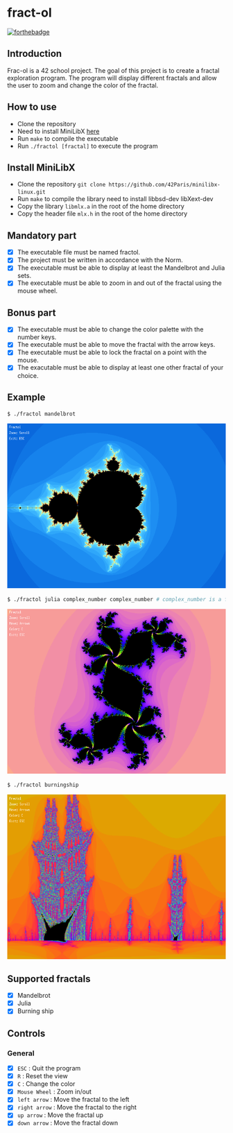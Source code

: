 # fract-ol

[![forthebadge](https://forthebadge.com/images/badges/made-with-c.svg)](https://forthebadge.com)

## Introduction

Frac-ol is a 42 school project. The goal of this project is to create a fractal exploration program. The program will display different fractals and allow the user to zoom and change the color of the fractal.

## How to use
- Clone the repository
- Need to install MiniLibX [here](https://github.com/42Paris/minilibx-linux) 
- Run `make` to compile the executable
- Run `./fractol [fractal]` to execute the program

## Install MiniLibX
- Clone the repository `git clone https://github.com/42Paris/minilibx-linux.git`
- Run `make` to compile the library need to install libbsd-dev libXext-dev
- Copy the library `libmlx.a` in the root of the home directory
- Copy the header file `mlx.h` in the root of the home directory

## Mandatory part
- [x] The executable file must be named fractol.
- [x] The project must be written in accordance with the Norm.
- [x] The executable must be able to display at least the Mandelbrot and Julia sets.
- [x] The executable must be able to zoom in and out of the fractal using the mouse wheel.

## Bonus part
- [x] The executable must be able to change the color palette with the number keys.
- [x] The executable must be able to move the fractal with the arrow keys.
- [x] The executable must be able to lock the fractal on a point with the mouse.
- [x] The exacutable must be able to display at least one other fractal of your choice.

## Example
```bash
$ ./fractol mandelbrot
```
![Example](./img.png)

```bash
$ ./fractol julia complex_number complex_number # complex_number is a float
```
![Example](./img2.png)

```bash
$ ./fractol burningship
```
![Example](./img3.png)

## Supported fractals

- [x] Mandelbrot
- [x] Julia
- [x] Burning ship

## Controls

### General

- [x] `ESC` : Quit the program
- [x] `R` : Reset the view
- [x] `C` : Change the color
- [x] `Mouse Wheel` : Zoom in/out
- [x] `left arrow` : Move the fractal to the left
- [x] `right arrow` : Move the fractal to the right
- [x] `up arrow` : Move the fractal up
- [x] `down arrow` : Move the fractal down